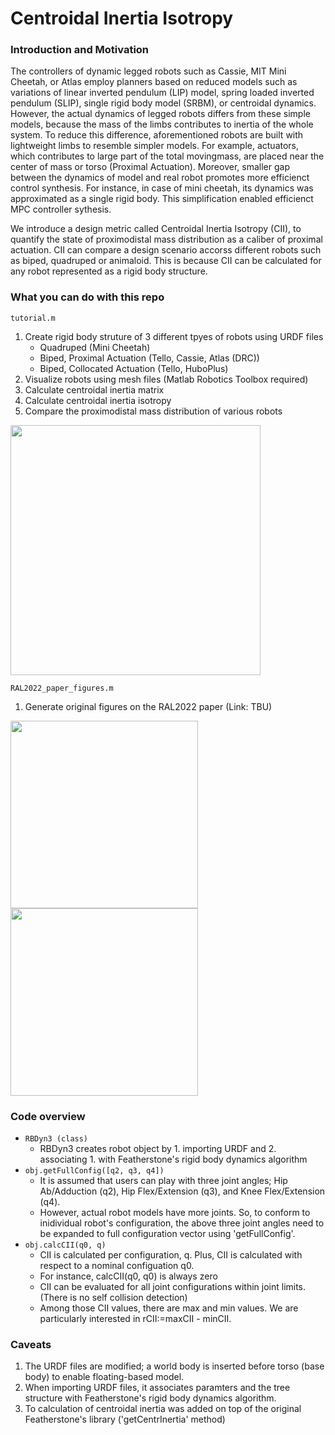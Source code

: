 # Centroidal Inertia Isotropy

### Introduction and Motivation 

The controllers of dynamic legged robots such as Cassie, MIT Mini Cheetah, or Atlas employ planners based on reduced models such as variations of linear inverted pendulum (LIP) model, spring loaded inverted pendulum (SLIP), single rigid body model (SRBM), or centroidal dynamics.
However, the actual dynamics of legged robots differs from these simple models, because the mass of the limbs contributes to inertia of the whole system. 
To reduce this difference, aforementioned robots are built with lightweight limbs to resemble simpler models. 
For example, actuators, which contributes to large part of the total movingmass, are placed near the center of mass or torso (Proximal Actuation).
Moreover, smaller gap between the dynamics of model and real robot promotes more efficienct control synthesis. 
For instance, in case of mini cheetah, its dynamics was approximated as a single rigid body. This simplification enabled efficienct MPC controller sythesis. 

We introduce a design metric called Centroidal Inertia Isotropy (CII), to quantify the state of proximodistal mass distribution as a caliber of proximal actuation. 
CII can compare a design scenario accorss different robots such as biped, quadruped or animaloid. This is because CII can be calculated for any robot represented as  a rigid body structure. 

### What you can do with this repo
`tutorial.m`
1. Create rigid body struture of 3 different tpyes of robots using URDF files 
    - Quadruped (Mini Cheetah)
    - Biped, Proximal Actuation (Tello, Cassie, Atlas (DRC))
    - Biped, Collocated Actuation (Tello, HuboPlus)
2. Visualize robots using mesh files (Matlab Robotics Toolbox required)
3. Calculate centroidal inertia matrix
4. Calculate centroidal inertia isotropy
5. Compare the proximodistal mass distribution of various robots
<img src=https://user-images.githubusercontent.com/25633568/169211860-7c26c113-9f7b-4cf6-8f24-d1f8f3a48fcc.jpg width="400">

`RAL2022_paper_figures.m`
1. Generate original figures on the RAL2022 paper (Link: TBU)
<p float="left">
<img src=https://user-images.githubusercontent.com/25633568/169211854-92877a2f-0279-4ae9-8211-c4da2ffde718.png height="300">
<img src=https://user-images.githubusercontent.com/25633568/169211859-672b5208-056b-42fa-aadf-d57a4a40314d.png height="300">
</p>

### Code overview
- `RBDyn3 (class)`
    - RBDyn3 creates robot object by 1. importing URDF and 2. associating 1. with Featherstone's rigid body dynamics algorithm
- `obj.getFullConfig([q2, q3, q4])`
    - It is assumed that users can play with three joint angles; Hip Ab/Adduction (q2), Hip Flex/Extension (q3), and Knee Flex/Extension (q4). 
    - However, actual robot models have more joints. So, to conform to inidividual robot's configuration, the above three joint angles need to be expanded to full configuration vector using 'getFullConfig'. 
- `obj.calcCII(q0, q)`
    - CII is calculated per configuration, q. Plus, CII is calculated with respect to a nominal configuation q0. 
    - For instance, calcCII(q0, q0) is always zero
    - CII can be evaluated for all joint configurations within joint limits. (There is no self collision detection)
    - Among those CII values, there are max and min values. We are particularly interested in rCII:=maxCII - minCII.


### Caveats
1. The URDF files are modified; a world body is inserted before torso (base body) to enable floating-based model.  
2. When importing URDF files, it associates paramters and the tree structure with Featherstone's rigid body dynamics algorithm. 
3. To calculation of centroidal inertia was added on top of the original Featherstone's library ('getCentrInertia' method)
